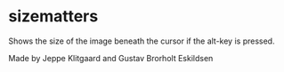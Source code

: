 sizematters
===========

Shows the size of the image beneath the cursor if the alt-key is pressed.

Made by Jeppe Klitgaard and Gustav Brorholt Eskildsen
